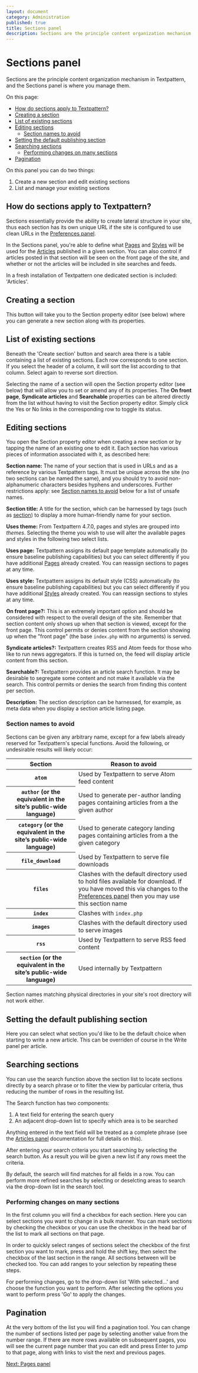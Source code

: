 ```yaml
---
layout: document
category: Administration
published: true
title: Sections panel
description: Sections are the principle content organization mechanism in Textpattern, and the Sections panel is where you manage them.
---
```


# Sections panel

Sections are the principle content organization mechanism in Textpattern, and the Sections panel is where you manage them.

On this page:

* [How do sections apply to Textpattern?](#how-do-sections-apply-to-textpattern)
* [Creating a section](#creating-a-section)
* [List of existing sections](#list-of-existing-sections)
* [Editing sections](#editing-sections)
  * [Section names to avoid](#section-names-to-avoid)
* [Setting the default publishing section](#setting-the-default-publishing-section)
* [Searching sections](#searching-sections)
  * [Performing changes on many sections](#performing-changes-on-many-sections)
* [Pagination](#pagination)

On this panel you can do two things:

1. Create a new section and edit existing sections
3. List and manage your existing sections

## How do sections apply to Textpattern?

Sections essentially provide the ability to create lateral structure in your site, thus each section has its own unique URL if the site is configured to use clean URLs in the [Preferences panel](/administration/preferences-panel#article-url-pattern).

In the Sections panel, you're able to define what [Pages](/administration/pages-panel) and [Styles](/administration/styles-panel) will be used for the [Articles](/administration/articles-panel) published in a given section. You can also control if articles posted in that section will be seen on the front page of the site, and whether or not the articles will be included in site searches and feeds.

In a fresh installation of Textpattern one dedicated section is included: 'Articles'.

## Creating a section

This button will take you to the Section property editor (see below) where you can generate a new section along with its properties.

## List of existing sections

Beneath the 'Create section' button and search area there is a table containing a list of existing sections. Each row corresponds to one section. If you select the header of a column, it will sort the list according to that column. Select again to reverse sort direction.

Selecting the name of a section will open the Section property editor (see below) that will allow you to set or amend any of its properties. The **On front page**, **Syndicate articles** and **Searchable** properties can be altered directly from the list without having to visit the Section property editor. Simply click the Yes or No links in the corresponding row to toggle its status.

## Editing sections

You open the Section property editor when creating a new section or by tapping the name of an existing one to edit it. Each section has various pieces of information associated with it, as described here:

**Section name:** The name of your section that is used in URLs and as a reference by various Textpattern tags. It must be unique across the site (no two sections can be named the same), and you should try to avoid non-alphanumeric characters besides hyphens and underscores. Further restrictions apply: see [Section names to avoid](#section-names-to-avoid) below for a list of unsafe names.

**Section title:** A title for the section, which can be harnessed by tags (such as [section](/tags/section)) to display a more human-friendly name for your section.

**Uses theme:** From Textpattern 4.7.0, pages and styles are grouped into *themes*. Selecting the theme you wish to use will alter the available pages and styles in the following two select lists.

**Uses page:** Textpattern assigns its default page template automatically (to ensure baseline publishing capabilities) but you can select differently if you have additional [Pages](/administration/pages-panel) already created. You can reassign sections to pages at any time.

**Uses style:** Textpattern assigns its default style (CSS) automatically (to ensure baseline publishing capabilities) but you can select differently if you have additional [Styles](/administration/styles-panel) already created. You can reassign sections to styles at any time.

**On front page?:** This is an extremely important option and should be considered with respect to the overall design of the site. Remember that section content only shows up when that section is viewed, except for the front page. This control permits or denies content from the section showing up when the "front page" (the base `index.php` with no arguments) is served.

**Syndicate articles?:** Textpattern creates RSS and Atom feeds for those who like to run news aggregators. If this is turned on, the feed will display article content from this section.

**Searchable?:** Textpattern provides an article search function. It may be desirable to segregate some content and not make it available via the search. This control permits or denies the search from finding this content per section.

**Description:** The section description can be harnessed, for example, as meta data when you display a section article listing page.

### Section names to avoid

Sections can be given any arbitrary name, except for a few labels already reserved for Textpattern's special functions. Avoid the following, or undesirable results will likely occur:

<div class="tabular-data" itemscope itemtype="https://schema.org/Table">
    <table>
        <thead>
            <tr>
                <th class="t33" scope="col">Section</th>
                <th scope="col">Reason to avoid</th>
            </tr>
        </thead>
        <tbody>
            <tr>
                <th scope="row"><code>atom</code></th>
                <td>Used by Textpattern to serve Atom feed content</td>
            </tr>
            <tr>
                <th scope="row"><code>author</code> (or the equivalent in the site’s public-wide language)</th>
                <td>Used to generate per-author landing pages containing articles from a the given author</td>
            </tr>
            <tr>
                <th scope="row"><code>category</code> (or the equivalent in the site’s public-wide language)</th>
                <td>Used to generate category landing pages containing articles from a the given category</td>
            </tr>
            <tr>
                <th scope="row"><code>file_download</code></th>
                <td>Used by Textpattern to serve file downloads</td>
            </tr>
            <tr>
                <th scope="row"><code>files</code></th>
                <td>Clashes with the default directory used to hold files available for download. If you have moved this via changes to the <a href="/administration/preferences-panel#file-directory-path">Preferences panel</a> then you may use this section name</td>
            </tr>
            <tr>
                <th scope="row"><code>index</code></th>
                <td>Clashes with <code>index.php</code></td>
            </tr>
            <tr>
                <th scope="row"><code>images</code></th>
                <td>Clashes with the default directory used to serve images</td>
            </tr>
            <tr>
                <th scope="row"><code>rss</code></th>
                <td>Used by Textpattern to serve RSS feed content</td>
            </tr>
            <tr>
                <th scope="row"><code>section</code> (or the equivalent in the site’s public-wide language)</th>
                <td>Used internally by Textpattern</td>
            </tr>
        </tbody>
    </table>
</div>

Section names matching physical directories in your site's root directory will not work either.

## Setting the default publishing section

Here you can select what section you'd like to be the default choice when starting to write a new article. This can be overriden of course in the Write panel per article.

## Searching sections

You can use the search function above the section list to locate sections directly by a search phrase or to filter the view by particular criteria, thus reducing the number of rows in the resulting list.

The Search function has two components:

1. A text field for entering the search query
2. An adjacent drop-down list to specify which area is to be searched

Anything entered in the text field will be treated as a complete phrase (see the [Articles panel](/administration/articles-panel) documentation for full details on this).

After entering your search criteria you start searching by selecting the search button. As a result you will be given a new list if any rows meet the criteria.

By default, the search will find matches for all fields in a row. You can perform more refined searches by selecting or deselcting areas to search via the drop-down list in the search tool.

### Performing changes on many sections

In the first column you will find a checkbox for each section. Here you can select sections you want to change in a bulk manner. You can mark sections by checking the checkbox or you can use the checkbox in the head bar of the list to mark all sections on that page.

In order to quickly select ranges of sections select the checkbox of the first section you want to mark, press and hold the shift key, then select the checkbox of the last section in the range. All sections between will be checked too. You can add ranges to your selection by repeating these steps.

For performing changes, go to the drop-down list 'With selected…' and choose the function you want to perform. After selecting the options you want to perform press 'Go' to apply the changes.

## Pagination

At the very bottom of the list you will find a pagination tool. You can change the number of sections listed per page by selecting another value from the number range. If there are more rows available on subsequent pages, you will see the current page number that you can edit and press Enter to jump to that page, along with links to visit the next and previous pages.

[Next: Pages panel](/administration/pages-panel)
